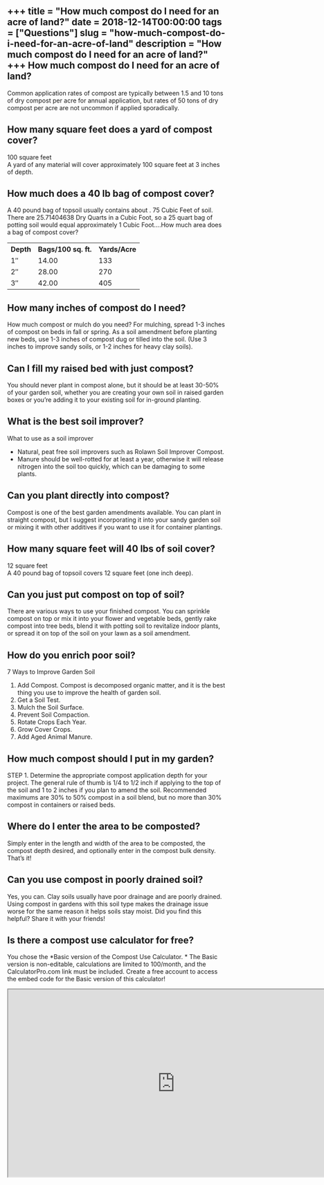 +++
title = "How much compost do I need for an acre of land?"
date = 2018-12-14T00:00:00
tags = ["Questions"]
slug = "how-much-compost-do-i-need-for-an-acre-of-land"
description = "How much compost do I need for an acre of land?"
+++
How much compost do I need for an acre of land?
-----------------------------------------------

Common application rates of compost are typically between 1.5 and 10 tons of dry compost per acre for annual application, but rates of 50 tons of dry compost per acre are not uncommon if applied sporadically.

How many square feet does a yard of compost cover?
--------------------------------------------------

100 square feet  
A yard of any material will cover approximately 100 square feet at 3 inches of depth.

How much does a 40 lb bag of compost cover?
-------------------------------------------

A 40 pound bag of topsoil usually contains about . 75 Cubic Feet of soil. There are 25.71404638 Dry Quarts in a Cubic Foot, so a 25 quart bag of potting soil would equal approximately 1 Cubic Foot….How much area does a bag of compost cover?

<table><tr><th>Depth</th><th>Bags/100 sq. ft.</th><th>Yards/Acre</th></tr><tr><td>1″</td><td>14.00</td><td>133</td></tr><tr><td>2″</td><td>28.00</td><td>270</td></tr><tr><td>3″</td><td>42.00</td><td>405</td></tr></table>

How many inches of compost do I need?
-------------------------------------

How much compost or mulch do you need? For mulching, spread 1-3 inches of compost on beds in fall or spring. As a soil amendment before planting new beds, use 1-3 inches of compost dug or tilled into the soil. (Use 3 inches to improve sandy soils, or 1-2 inches for heavy clay soils).

Can I fill my raised bed with just compost?
-------------------------------------------

You should never plant in compost alone, but it should be at least 30-50% of your garden soil, whether you are creating your own soil in raised garden boxes or you’re adding it to your existing soil for in-ground planting.

What is the best soil improver?
-------------------------------

What to use as a soil improver

- Natural, peat free soil improvers such as Rolawn Soil Improver Compost.
- Manure should be well-rotted for at least a year, otherwise it will release nitrogen into the soil too quickly, which can be damaging to some plants.

Can you plant directly into compost?
------------------------------------

Compost is one of the best garden amendments available. You can plant in straight compost, but I suggest incorporating it into your sandy garden soil or mixing it with other additives if you want to use it for container plantings.

How many square feet will 40 lbs of soil cover?
-----------------------------------------------

12 square feet  
A 40 pound bag of topsoil covers 12 square feet (one inch deep).

Can you just put compost on top of soil?
----------------------------------------

There are various ways to use your finished compost. You can sprinkle compost on top or mix it into your flower and vegetable beds, gently rake compost into tree beds, blend it with potting soil to revitalize indoor plants, or spread it on top of the soil on your lawn as a soil amendment.

How do you enrich poor soil?
----------------------------

7 Ways to Improve Garden Soil

1. Add Compost. Compost is decomposed organic matter, and it is the best thing you use to improve the health of garden soil.
2. Get a Soil Test.
3. Mulch the Soil Surface.
4. Prevent Soil Compaction.
5. Rotate Crops Each Year.
6. Grow Cover Crops.
7. Add Aged Animal Manure.

How much compost should I put in my garden?
-------------------------------------------

STEP 1. Determine the appropriate compost application depth for your project. The general rule of thumb is 1/4 to 1/2 inch if applying to the top of the soil and 1 to 2 inches if you plan to amend the soil. Recommended maximums are 30% to 50% compost in a soil blend, but no more than 30% compost in containers or raised beds.

Where do I enter the area to be composted?
------------------------------------------

Simply enter in the length and width of the area to be composted, the compost depth desired, and optionally enter in the compost bulk density. That’s it!

Can you use compost in poorly drained soil?
-------------------------------------------

Yes, you can. Clay soils usually have poor drainage and are poorly drained. Using compost in gardens with this soil type makes the drainage issue worse for the same reason it helps soils stay moist. Did you find this helpful? Share it with your friends!

Is there a compost use calculator for free?
-------------------------------------------

You chose the \*Basic version of the Compost Use Calculator. \* The Basic version is non-editable, calculations are limited to 100/month, and the CalculatorPro.com link must be included. Create a free account to access the embed code for the Basic version of this calculator!

<iframe allow="accelerometer; autoplay; clipboard-write; encrypted-media; gyroscope; picture-in-picture" allowfullscreen="" class="__youtube_prefs__  epyt-is-override  no-lazyload" data-no-lazy="1" data-origheight="433" data-origwidth="770" data-skipgform_ajax_framebjll="" height="433" id="_ytid_95086" loading="lazy" src="https://www.youtube.com/embed/dCw3XeXr96w?enablejsapi=1&autoplay=0&cc_load_policy=0&cc_lang_pref=&iv_load_policy=1&loop=0&modestbranding=0&rel=1&fs=1&playsinline=0&autohide=2&theme=dark&color=red&controls=1&" title="YouTube player" width="770"></iframe>
